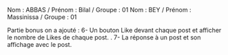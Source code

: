 Nom : ABBAS / Prénom : Bilal / Groupe : 01
Nom : BEY / Prénom : Massinissa / Groupe : 01

Partie bonus on a ajouté : 
6- Un bouton Like devant chaque post et afficher le nombre de Likes de chaque post.                                                                .
7- La réponse à un post et son affichage avec le post.

